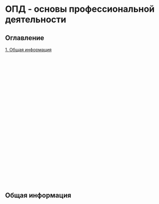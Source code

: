 # ОПД - основы профессиональной деятельности

## Оглавление
<a href="#general">1. Общая информация</a>
<br>

<br>

<br>

<br>

<br>

<br>

<br>

<br>

<br>

<br>

<br>
<br>

<br>

<br>

<br>

<br>

<br>

<br>

<br>

<br>

<br>

<br>

<br>

<br>

<br>


## <p id="general">Общая информация</p>
